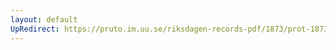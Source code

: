 ```yaml
---
layout: default
UpRedirect: https://pruto.im.uu.se/riksdagen-records-pdf/1873/prot-1873--ak--514/prot-1873--ak--514_019.pdf
---
```


